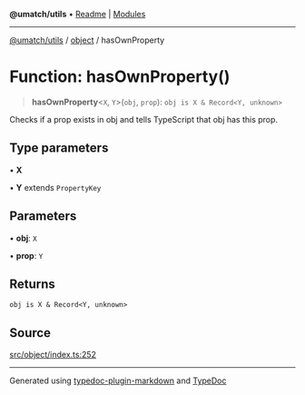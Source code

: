 **@umatch/utils** • [Readme](../../index.md) \| [Modules](../../modules.md)

***

[@umatch/utils](../../modules.md) / [object](../index.md) / hasOwnProperty

# Function: hasOwnProperty()

> **hasOwnProperty**\<`X`, `Y`\>(`obj`, `prop`): `obj is X & Record<Y, unknown>`

Checks if a prop exists in obj and tells TypeScript that obj has this prop.

## Type parameters

• **X**

• **Y** extends `PropertyKey`

## Parameters

• **obj**: `X`

• **prop**: `Y`

## Returns

`obj is X & Record<Y, unknown>`

## Source

[src/object/index.ts:252](https://github.com/umatch-oficial/utils/blob/1c5b195/src/object/index.ts#L252)

***

Generated using [typedoc-plugin-markdown](https://www.npmjs.com/package/typedoc-plugin-markdown) and [TypeDoc](https://typedoc.org/)
